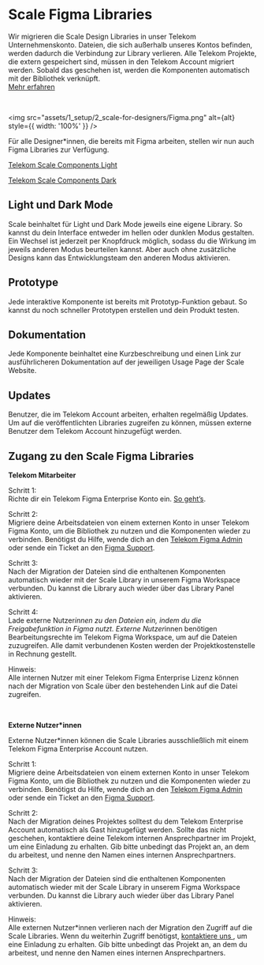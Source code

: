 # Scale Figma Libraries

<scale-notification variant="warning" opened heading="Wir ziehen um!">
    <p slot="text">
        Wir migrieren die Scale Design Libraries in unser Telekom Unternehmenskonto. Dateien, die sich außerhalb unseres Kontos befinden, werden dadurch die Verbindung zur Library verlieren. Alle Telekom Projekte, die extern gespeichert sind, müssen in den Telekom Account migriert werden. Sobald das geschehen ist, werden die Komponenten automatisch mit der Bibliothek verknüpft.<br/><a href="#access">Mehr erfahren  </a>
    </p>
</scale-notification>

<br/>

<img src="assets/1_setup/2_scale-for-designers/Figma.png" alt={alt} style={{ width: '100%' }} />

Für alle Designer\*innen, die bereits mit Figma arbeiten, stellen wir nun auch Figma Libraries zur Verfügung.

<p><a href="https://www.figma.com/file/3xCcfn6sawB7EcfUjpr7OE/%E2%98%80%EF%B8%8F-Telekom-Scale-Beta-Light-1.0.0?type=design&node-id=11505%3A145418&mode=design&t=nAdhrYOpRNgurAwy-1" rel="nofollow" class="matomo_download">Telekom Scale Components Light </a></p>

<p><a href="https://www.figma.com/file/tdmMhhu1FbA0GTapn3cGb1/%F0%9F%8C%92Telekom-Scale-Beta-Dark-1.0.0?type=design&node-id=13102%3A157996&mode=design&t=ne7mjHvtsCeTlqjL-1" rel="nofollow" class="matomo_download">Telekom Scale Components Dark </a></p>

## Light und Dark Mode

Scale beinhaltet für Light und Dark Mode jeweils eine eigene Library. So kannst du dein Interface entweder im hellen oder dunklen Modus gestalten. Ein Wechsel ist jederzeit per Knopfdruck möglich, sodass du die Wirkung im jeweils anderen Modus beurteilen kannst. Aber auch ohne zusätzliche Designs kann das Entwicklungsteam den anderen Modus aktivieren.

## Prototype

Jede interaktive Komponente ist bereits mit Prototyp-Funktion gebaut. So kannst du noch schneller Prototypen erstellen und dein Produkt testen.

## Dokumentation

Jede Komponente beinhaltet eine Kurzbeschreibung und einen Link zur ausführlicheren Dokumentation auf der jeweiligen Usage Page der Scale Website.

## Updates

Benutzer, die im Telekom Account arbeiten, erhalten regelmäßig Updates. Um auf die veröffentlichten Libraries zugreifen zu können, müssen externe Benutzer dem Telekom Account hinzugefügt werden.

<h2 id="access"> Zugang zu den Scale Figma Libraries </h2>

**Telekom Mitarbeiter**

Schritt 1: <br/>
Richte dir ein Telekom Figma Enterprise Konto ein. [So geht’s](https://seu30.gdc-dmst01.t-systems.com/confluence/display/SETOOLSBETRIEB/Figma@DT+How+to+add+User).

Schritt 2: <br/>
Migriere deine Arbeitsdateien von einem externen Konto in unser Telekom Figma Konto, um die Bibliothek zu nutzen und die Komponenten wieder zu verbinden. Benötigst du Hilfe, wende dich an den <a href="mailto:seu-operation@t-systems.com"> Telekom Figma Admin </a> oder sende ein Ticket an den [Figma Support](https://help.figma.com/hc/en-us/requests/new?ticket_form_id=360001731233).

Schritt 3: <br/>
Nach der Migration der Dateien sind die enthaltenen Komponenten automatisch wieder mit der Scale Library in unserem Figma Workspace verbunden. Du kannst die Library auch wieder über das Library Panel aktivieren.

Schritt 4: <br/>
Lade externe Nutzer*innen zu den Dateien ein, indem du die Freigabefunktion in Figma nutzt. Externe Nutzer*innen benötigen Bearbeitungsrechte im Telekom Figma Workspace, um auf die Dateien zuzugreifen. Alle damit verbundenen Kosten werden der Projektkostenstelle in Rechnung gestellt.

Hinweis: <br/>
Alle internen Nutzer mit einer Telekom Figma Enterprise Lizenz können nach der Migration von Scale über den bestehenden Link auf die Datei zugreifen.

<br/>

**Externe Nutzer\*innen**

Externe Nutzer\*innen können die Scale Libraries ausschließlich mit einem Telekom Figma Enterprise Account nutzen.

Schritt 1: <br/>
Migriere deine Arbeitsdateien von einem externen Konto in unser Telekom Figma Konto, um die Bibliothek zu nutzen und die Komponenten wieder zu verbinden. Benötigst du Hilfe, wende dich an den <a href="mailto:seu-operation@t-systems.com"> Telekom Figma Admin </a> oder sende ein Ticket an den [Figma Support](https://help.figma.com/hc/en-us/requests/new?ticket_form_id=360001731233).

Schritt 2: <br/>
Nach der Migration deines Projektes solltest du dem Telekom Enterprise Account automatisch als Gast hinzugefügt werden. Sollte das nicht geschehen, kontaktiere deine Telekom internen Ansprechpartner im Projekt, um eine Einladung zu erhalten. Gib bitte unbedingt das Projekt an, an dem du arbeitest, und nenne den Namen eines internen Ansprechpartners.

Schritt 3: <br/>
Nach der Migration der Dateien sind die enthaltenen Komponenten automatisch wieder mit der Scale Library in unserem Figma Workspace verbunden. Du kannst die Library auch wieder über das Library Panel aktivieren.

Hinweis: <br/>
Alle externen Nutzer\*innen verlieren nach der Migration den Zugriff auf die Scale Libraries. Wenn du weiterhin Zugriff benötigst, <a href="mailto:contact@brand-design.telekom.com"> kontaktiere uns </a>, um eine Einladung zu erhalten. Gib bitte unbedingt das Projekt an, an dem du arbeitest, und nenne den Namen eines internen Ansprechpartners.
